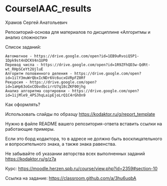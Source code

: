 # CourseIAAC_results
Храмов Сергей Анатольевич

Репозиторий-основа для материалов по дисциплине «Алгоритмы и анализ сложности»

 Список заданий:
 ```
Автоматное - https://drive.google.com/open?id=1EB9uRvoiQ5P1-1Dpk9st4nDCKV4n1UP0
Перевод числа - https://drive.google.com/open?id=1R9ZFhQD3w-QdRt-wt_RHpSCeYt2UjluE
Алгоритм половинного деления - https://drive.google.com/open?id=1ilY3muWrQbxIcNDr6Vc6ucxGVRpFZ0Rf
Рекурсия - https://drive.google.com/open?id=1aHp63oGxCObvdbcirrU7q18cZKF00jhg
Анализ алгоритма сортировки - https://drive.google.com/open?id=1ijMle9_4PSJhqLaipEjoLrQ1C4rGhOn9
```

Как оформлять?

Использовать слайды по образцу  https://kodaktor.ru/g/report_template

Нужно в файле README вашего репозитория-ответа вставить ссылки на работающие примеры.

Если это борд кодактора, то в адресе не должно быть восклицательного и вопросительного знака, а также знака равенства.

Не забывайте об указании авторства всех выполненных заданий https://kodaktor.ru/g/z7a

Курс: https://moodle.herzen.spb.ru/course/view.php?id=2359#section-10

Ссылка на задание: https://classroom.github.com/a/3hu6uqbA
